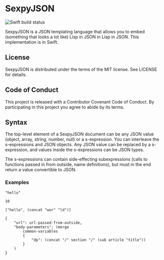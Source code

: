 # SexpyJSON

![Swift build status](https://github.com/juri/SexpyJSON/actions/workflows/swift.yml/badge.svg)

SexpyJSON is a JSON templating language that allows you to embed (something that looks a lot like) Lisp in
JSON in Lisp in JSON. This implementation is in Swift.

## License

SexpyJSON is distributed under the terms of the MIT license. See LICENSE for details.

## Code of Conduct

This project is released with a Contributor Covenant Code of Conduct. By participating in this project you agree 
to abide by its terms.

## Syntax

The top-level element of a SexpyJSON document can be any JSON value (object, array, string, number, null) or
a s-expression. You can interleave the s-expressions and JSON objects. Any JSON value can be replaced by a
s-expression, and values inside the s-expressions can be JSON types. 

The s-expressions can contain side-effecting subexpressions (calls to functions passed in from outside,
name definitions), but must in the end return a value convertible to JSON.

### Examples

```
"hello"
```

```
10
```

```
["hello", (concat "wor" "ld")]
```

```
{
    "url": url-passed-from-outside,
    "body-parameters": (merge
        common-variables
        {
            "dp": (concat "/" section "/" (sub article "title"))
        }
    )
}
```

